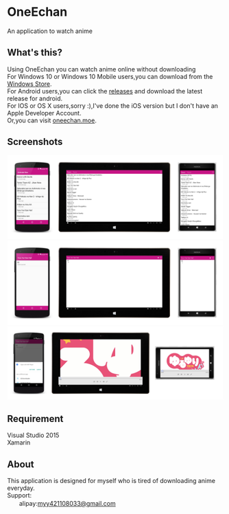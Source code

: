 # OneEchan
An application to watch anime 

What's this?
-----------
Using OneEchan you can watch anime online without downloading  
For Windows 10 or Windows 10 Mobile users,you can download from the [Windows Store](https://www.microsoft.com/store/apps/9nblggh6jxgp).  
For Android users,you can click the [releases](https://github.com/Tlaster/OneEchan/releases) and download the latest release for android.  
For IOS or OS X users,sorry :),I've done the iOS version but I don't have an Apple Developer Account.  
Or,you can visit [oneechan.moe](http://oneechan.moe/).

Screenshots
-----------
![MainPage](Screenshots/MainPage.jpg "MainPage")
![Detail](Screenshots/DetailPage.jpg "Anime Detail")
![PlayPage](Screenshots/PlayPage.jpg "Watching animate")

Requirement
-----------
Visual Studio 2015  
Xamarin  

About
-----------
This application is designed for myself who is tired of downloading anime everyday.  
Support:  
　　alipay:myy421108033@gmail.com
